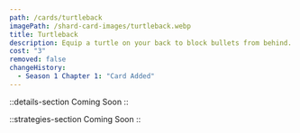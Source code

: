 ```yaml
---
path: /cards/turtleback
imagePath: /shard-card-images/turtleback.webp
title: Turtleback
description: Equip a turtle on your back to block bullets from behind.
cost: "3"
removed: false
changeHistory:
  - Season 1 Chapter 1: "Card Added"
---
```


::details-section
Coming Soon
::

::strategies-section
Coming Soon
::
